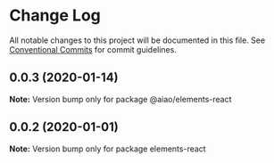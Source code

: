 # Change Log

All notable changes to this project will be documented in this file. See [Conventional Commits](https://conventionalcommits.org) for commit guidelines.

## 0.0.3 (2020-01-14)

**Note:** Version bump only for package @aiao/elements-react

## 0.0.2 (2020-01-01)

**Note:** Version bump only for package elements-react
